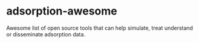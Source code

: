 # adsorption-awesome
Awesome list of open source tools that can help simulate, treat understand or disseminate adsorption data.
